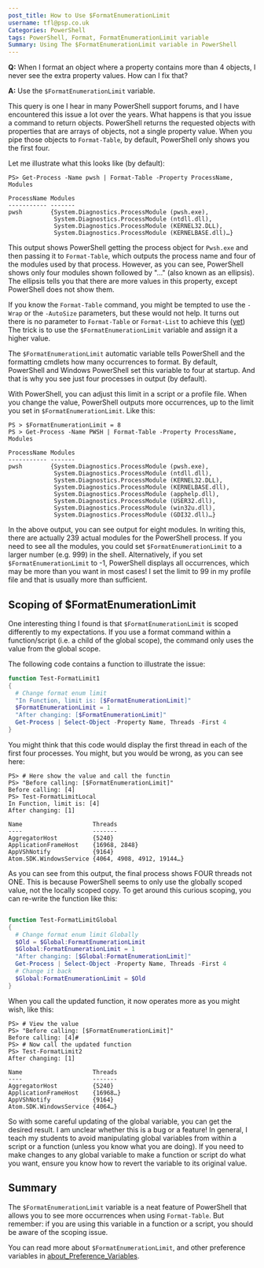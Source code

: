 ```yaml
---
post_title: How to Use $FormatEnumerationLimit
username: tfl@psp.co.uk
Categories: PowerShell
tags: PowerShell, Format, FormatEnumerationLimit variable
Summary: Using The $FormatEnumerationLimit variable in PowerShell
---
```


**Q:** When I format an object where a property contains more than 4 objects, I never see the extra property values. How can I fix that?

**A:** Use the `$FormatEnumerationLimit` variable.

This query is one I hear in many PowerShell support forums, and I have encountered this issue a lot over the years.
What happens is that you issue a command to return objects.
PowerShell returns the requested objects with properties that are arrays of objects, not a single property value.
When you pipe those objects to `Format-Table`, by default, PowerShell only shows you the first four.

Let me illustrate what this looks like (by default):

```powershell-console
PS> Get-Process -Name pwsh | Format-Table -Property ProcessName, Modules  

ProcessName Modules  
----------- -------  
pwsh        {System.Diagnostics.ProcessModule (pwsh.exe), 
             System.Diagnostics.ProcessModule (ntdll.dll),
             System.Diagnostics.ProcessModule (KERNEL32.DLL), 
             System.Diagnostics.ProcessModule (KERNELBASE.dll)…}
```

This output shows PowerShell getting the process object for `Pwsh.exe` and then passing it to `Format-Table`, which outputs the process name and four of the modules used by that process.
However, as you can see, PowerShell shows only four modules shown followed by "…" (also known as an ellipsis).
The ellipsis tells you that there are more values in this property, except PowerShell does not show them.

If you know the `Format-Table` command, you might be tempted to use the `-Wrap` or the `-AutoSize` parameters, but these would not help.
It turns out there is no parameter to `Format-Table` or `Format-List` to achieve this ([yet](https://github.com/PowerShell/PowerShell/issues/16360))
The trick is to use the `$FormatEnumerationLimit` variable and assign it a higher value.

The `$FormatEnumerationLimit` automatic variable tells PowerShell and the formatting cmdlets how many occurrences to format.
By default, PowerShell and Windows PowerShell set this variable to four at startup.
And that is why you see just four processes in output (by default).

With PowerShell, you can adjust this limit in a script or a profile file.
When you change the value, PowerShell outputs more occurrences, up to the limit you set in `$FormatEnumerationLimit`.
Like this:

```powershell-console
PS > $FormatEnumerationLimit = 8
PS > Get-Process -Name PWSH | Format-Table -Property ProcessName, Modules

ProcessName Modules
----------- -------
pwsh        {System.Diagnostics.ProcessModule (pwsh.exe), 
             System.Diagnostics.ProcessModule (ntdll.dll),
             System.Diagnostics.ProcessModule (KERNEL32.DLL),
             System.Diagnostics.ProcessModule (KERNELBASE.dll),
             System.Diagnostics.ProcessModule (apphelp.dll),
             System.Diagnostics.ProcessModule (USER32.dll),
             System.Diagnostics.ProcessModule (win32u.dll),
             System.Diagnostics.ProcessModule (GDI32.dll)…}   
```

In the above output, you can see output for eight modules.
In writing this, there are actually 239 actual modules for the PowerShell process.
If you need to see all the modules, you could set `$FormatEnumerationLimit` to a larger number (e.g. 999) in the shell.
Alternatively, if you set `$FormatEnumerationLimit` to -1, PowerShell displays all occurrences, which may be more than you want in most cases!
I set the limit to 99 in my profile file and that is usually more than sufficient.

## Scoping of $FormatEnumerationLimit

One interesting thing I found is that `$FormatEnumerationLimit` is scoped differently to my expectations.
If you use a format command within a function/script (i.e. a child of the global scope), the command only uses the value from the global scope.

The following code contains a function to illustrate the issue:

```powershell
function Test-FormatLimit1
{
  # Change format enum limit
  "In Function, limit is: [$FormatEnumerationLimit]"
  $FormatEnumerationLimit = 1
  "After changing: [$FormatEnumerationLimit]"
  Get-Process | Select-Object -Property Name, Threads -First 4
}
```

You might think that this code would display the first thread in each of the first four processes. 
You might, but you would be wrong, as you can see here:

```powershell-console
PS> # Here show the value and call the functin
PS> "Before calling: [$FormatEnumerationLimit]"
Before calling: [4]
PS> Test-FormatLimitLocal
In Function, limit is: [4]
After changing: [1]

Name                    Threads
----                    -------
AggregatorHost          {5240}
ApplicationFrameHost    {16968, 2848}
AppVShNotify            {9164}
Atom.SDK.WindowsService {4064, 4908, 4912, 19144…}
```

As you can see from this output, the final process shows FOUR threads not ONE.
This is because PowerShell seems to only use the globally scoped value, not the locally scoped copy.
To get around this curious scoping, you can re-write the function like this:

```powershell

function Test-FormatLimitGlobal
{
  # Change format enum limit Globally
  $Old = $Global:FormatEnumerationLimit
  $Global:FormatEnumerationLimit = 1
  "After changing: [$Global:FormatEnumerationLimit]"
  Get-Process | Select-Object -Property Name, Threads -First 4
  # Change it back
  $Global:FormatEnumerationLimit = $Old
}
```

When you call the updated function, it now operates more as you might wish, like this:

```powershell-console
PS> # View the value
PS> "Before calling: [$FormatEnumerationLimit]"
Before calling: [4]#
PS> # Now call the updated function
PS> Test-FormatLimit2
After changing: [1]

Name                    Threads
----                    -------
AggregatorHost          {5240}
ApplicationFrameHost    {16968…}
AppVShNotify            {9164}
Atom.SDK.WindowsService {4064…}
```

So with some careful updating of the global variable, you can get the desired result.
I am unclear whether this is a bug or a feature!
In general, I teach my students to avoid manipulating global variables from within a script or a function (unless you know what you are doing).
If you need to make changes to any global variable to make a function or script do what you want, ensure you know how to revert the variable to its original value.

## Summary

The `$FormatEnumerationLimit` variable is a neat feature of PowerShell that allows you to see more occurrences when using `Format-Table`.
But remember: if you are using this variable in a function or a script, you should be aware of the scoping issue.

You can read more about `$FormatEnumerationLimit`, and other preference variables in [about_Preference_Variables](https://docs.microsoft.com/powershell/module/microsoft.powershell.core/about/about_preference_variables#formatenumerationlimit).
